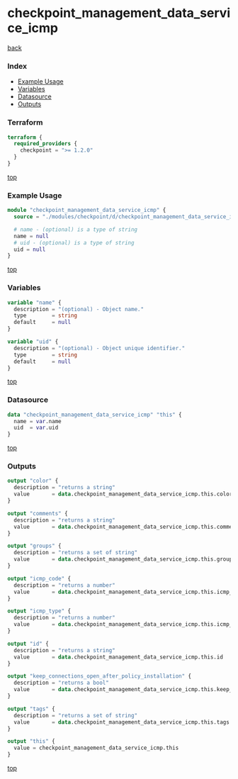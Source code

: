 # checkpoint_management_data_service_icmp

[back](../checkpoint.md)

### Index

- [Example Usage](#example-usage)
- [Variables](#variables)
- [Datasource](#datasource)
- [Outputs](#outputs)

### Terraform

```terraform
terraform {
  required_providers {
    checkpoint = ">= 1.2.0"
  }
}
```

[top](#index)

### Example Usage

```terraform
module "checkpoint_management_data_service_icmp" {
  source = "./modules/checkpoint/d/checkpoint_management_data_service_icmp"

  # name - (optional) is a type of string
  name = null
  # uid - (optional) is a type of string
  uid = null
}
```

[top](#index)

### Variables

```terraform
variable "name" {
  description = "(optional) - Object name."
  type        = string
  default     = null
}

variable "uid" {
  description = "(optional) - Object unique identifier."
  type        = string
  default     = null
}
```

[top](#index)

### Datasource

```terraform
data "checkpoint_management_data_service_icmp" "this" {
  name = var.name
  uid  = var.uid
}
```

[top](#index)

### Outputs

```terraform
output "color" {
  description = "returns a string"
  value       = data.checkpoint_management_data_service_icmp.this.color
}

output "comments" {
  description = "returns a string"
  value       = data.checkpoint_management_data_service_icmp.this.comments
}

output "groups" {
  description = "returns a set of string"
  value       = data.checkpoint_management_data_service_icmp.this.groups
}

output "icmp_code" {
  description = "returns a number"
  value       = data.checkpoint_management_data_service_icmp.this.icmp_code
}

output "icmp_type" {
  description = "returns a number"
  value       = data.checkpoint_management_data_service_icmp.this.icmp_type
}

output "id" {
  description = "returns a string"
  value       = data.checkpoint_management_data_service_icmp.this.id
}

output "keep_connections_open_after_policy_installation" {
  description = "returns a bool"
  value       = data.checkpoint_management_data_service_icmp.this.keep_connections_open_after_policy_installation
}

output "tags" {
  description = "returns a set of string"
  value       = data.checkpoint_management_data_service_icmp.this.tags
}

output "this" {
  value = checkpoint_management_data_service_icmp.this
}
```

[top](#index)